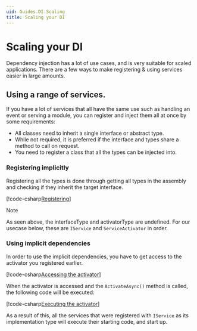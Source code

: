 ```yaml
---
uid: Guides.DI.Scaling
title: Scaling your DI
---
```


# Scaling your DI

Dependency injection has a lot of use cases, and is very suitable for scaled applications.
There are a few ways to make registering & using services easier in large amounts.

## Using a range of services.

If you have a lot of services that all have the same use such as handling an event or serving a module,
you can register and inject them all at once by some requirements:

- All classes need to inherit a single interface or abstract type.
- While not required, it is preferred if the interface and types share a method to call on request.
- You need to register a class that all the types can be injected into.

### Registering implicitly

Registering all the types is done through getting all types in the assembly and checking if they inherit the target interface.

[!code-csharp[Registering](samples/implicit-registration.cs)]

> [!NOTE]
> As seen above, the interfaceType and activatorType are undefined. For our usecase below, these are `IService` and `ServiceActivator` in order.

### Using implicit dependencies

In order to use the implicit dependencies, you have to get access to the activator you registered earlier.

[!code-csharp[Accessing the activator](samples/access-activator.cs)]

When the activator is accessed and the `ActivateAsync()` method is called, the following code will be executed:

[!code-csharp[Executing the activator](samples/enumeration.cs)]

As a result of this, all the services that were registered with `IService` as its implementation type will execute their starting code, and start up.

